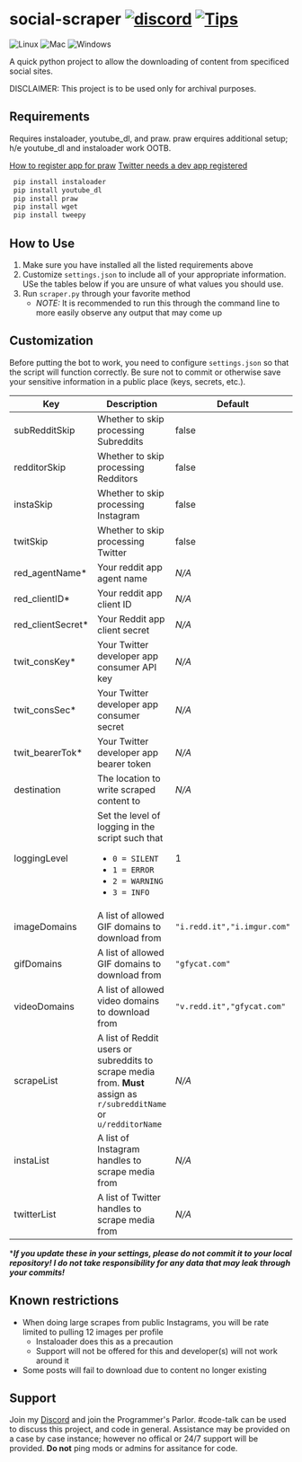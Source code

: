 # social-scraper [![discord](https://img.shields.io/discord/136001983852052480.svg?label=&logo=discord&logoColor=ffffff&color=7389D8&labelColor=6A7EC2)](https://clan.bravebearstudios.com)  [![Tips](https://img.shields.io/badge/Donate-PayPal-green.svg)](paypal.me/BraveBearStudios)

![Linux](https://github.com/thezoid/social-scraper/actions/workflows/app_linuxBuild.yml/badge.svg?branch=master)
![Mac](https://github.com/thezoid/social-scraper/actions/workflows/app_macBuild.yml/badge.svg?branch=master)
![Windows](https://github.com/thezoid/social-scraper/actions/workflows/app_windowsBuild.yml/badge.svg?branch=master)

A quick python project to allow the downloading of content from specificed social sites.

DISCLAIMER: This project is to be used only for archival purposes.

## Requirements

 Requires instaloader, youtube_dl, and praw. praw erquires additional setup; h/e youtube_dl and instaloader work OOTB.

 [How to register app for praw](https://praw.readthedocs.io/en/latest/getting_started/authentication.html#installed-application)
 [Twitter needs a dev app registered](https://developer.twitter.com)

```python
 pip install instaloader
 pip install youtube_dl
 pip install praw
 pip install wget
 pip install tweepy
```

## How to Use

1. Make sure you have installed all the listed requirements above
2. Customize `settings.json` to include all of your appropriate information. USe the tables below if you are unsure of what values you should use.
3. Run `scraper.py` through your favorite method
     - *NOTE:* It is recommended to run this through the command line to more easily observe any output that may come up

## Customization

Before putting the bot to work, you need to configure `settings.json` so that the script will function correctly. Be sure not to commit or otherwise save your sensitive information in a public place (keys, secrets, etc.).

|Key|Description| Default |
| --- | --- | --- |
|subRedditSkip|Whether to skip processing Subreddits|false|
|redditorSkip|Whether to skip processing Redditors|false|
|instaSkip|Whether to skip processing Instagram|false|
|twitSkip|Whether to skip processing Twitter|false|
|red_agentName*|Your reddit app agent name|*N/A*|
|red_clientID*|Your reddit app client ID|*N/A*|
|red_clientSecret*|Your Reddit app client secret|*N/A*|
|twit_consKey*|Your Twitter developer app consumer API key|*N/A*|
|twit_consSec*|Your Twitter developer app consumer secret|*N/A*|
|twit_bearerTok*|Your Twitter developer app bearer token|*N/A*|
|destination|The location to write scraped content to|*N/A*|
|loggingLevel|Set the level of logging in the script such that <br><ul><li>`0 = SILENT`</li><li>`1 = ERROR`</li><li>`2 = WARNING`</li><li>`3 = INFO`</li></ul>|1|
|imageDomains|A list of allowed GIF domains to download from|`"i.redd.it","i.imgur.com"`|
|gifDomains|A list of allowed GIF domains to download from|`"gfycat.com"`|
|videoDomains|A list of allowed video domains to download from|`"v.redd.it","gfycat.com"`|
|scrapeList|A list of Reddit users or subreddits to scrape media from. **Must** assign as `r/subredditName` or `u/redditorName`|*N/A*|
|instaList|A list of Instagram handles to scrape media from|*N/A*|
|twitterList|A list of Twitter handles to scrape media from|*N/A*|

****If you update these in your settings, please do not commit it to your local repository! I do not take responsibility for any data that may leak through your commits!***

## Known restrictions

- When doing large scrapes from public Instagrams, you will be rate limited to pulling 12 images per profile
     - Instaloader does this as a precaution
     - Support will not be offered for this and developer(s) will not work around it
- Some posts will fail to download due to content no longer existing

## Support

Join my [Discord](https://clan.bravebearstudios.com) and join the Programmer's Parlor. #code-talk can be used to discuss this project, and code in general. Assistance may be provided on a case by case instance; however no offical or 24/7 support will be provided. **Do not** ping mods or admins for assitance for code.